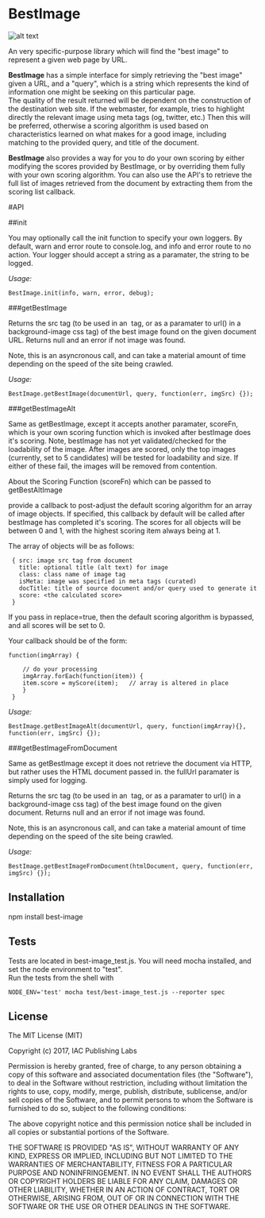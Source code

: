 BestImage
=========

![alt text](http://i68.tinypic.com/bjhcnt.jpg "Best Image")

An very specific-purpose library which will find the "best image" to represent a given web page by URL.  

**BestImage** has a simple interface for simply retrieving the "best image" given a URL, and a "query",
which is a string which represents the kind of information one might be seeking on this particular page.  
The quality of the result returned will be dependent on the construction of the destination web site.  If
the webmaster, for example, tries to highlight directly the relevant image using meta tags (og, twitter, etc.)
Then this will be preferred, otherwise a scoring algorithm is used based on characteristics learned on what
makes for a good image, including matching to the provided query, and title of the document.

**BestImage** also provides a way for you to do your own scoring by either modifying the scores provided by BestImage,
or by overriding them fully with your own scoring algorithm.  You can also use the API's to retrieve the full list
of images retrieved from the document by extracting them from the scoring list callback.


#API

##init

You may optionally call the init function to specify your own loggers. By default, warn and error route to console.log, and 
info and error route to no action.  Your logger should accept a string as a paramater, the string to be logged.

*Usage:*
```
BestImage.init(info, warn, error, debug);

```

###getBestImage

Returns the src tag (to be used in an <img> tag, or as a paramater to url() in a background-image css tag) of the best image
found on the given document URL.  Returns null and an error if not image was found.

Note, this is an asyncronous call, and can take a material amount of time depending on the speed of the site being crawled.

*Usage:*
```
BestImage.getBestImage(documentUrl, query, function(err, imgSrc) {});

```

###getBestImageAlt

Same as getBestImage, except it accepts another paramater, scoreFn, which is your own scoring function which is invoked
after bestImage does it's scoring.  Note, bestImage has not yet validated/checked for the loadability of the image.  After 
images are scored, only the top images (currently, set to 5 candidates) will be tested for loadability and size.  If either of
these fail, the images will be removed from contention.



About the Scoring Function (scoreFn) which can be passed to getBestAltImage

provide a callback to post-adjust the default scoring algorithm for an array of image objects.  If specified, this
callback by default will be called after bestImage has completed it's scoring.  The scores for all objects
will be between 0 and 1, with the highest scoring item always being at 1.  

The array of objects will be as follows:

```
 { src: image src tag from document
   title: optional title (alt text) for image
   class: class name of image tag
   isMeta: image was specified in meta tags (curated)
   docTitle: title of source document and/or query used to generate it
   score: <the calculated score>
 }
```
If you pass in replace=true, then the default scoring algorithm is bypassed, and all scores will be set
to 0.

Your callback should be of the form:

```
function(imgArray) {

    // do your processing
    imgArray.forEach(function(item)) {
    item.score = myScore(item);   // array is altered in place
    }
 }
 ```

*Usage:*
```
BestImage.getBestImageAlt(documentUrl, query, function(imgArray){}, function(err, imgSrc) {});

```

###getBestImageFromDocument

Same as getBestImage except it does not retrieve the document via HTTP, but rather uses the HTML document passed in.  the fullUrl paramater
is simply used for logging.

Returns the src tag (to be used in an <img> tag, or as a paramater to url() in a background-image css tag) of the best image
found on the given document.  Returns null and an error if not image was found.

Note, this is an asyncronous call, and can take a material amount of time depending on the speed of the site being crawled.

*Usage:*
```
BestImage.getBestImageFromDocument(htmlDocument, query, function(err, imgSrc) {});

```

## Installation

  npm install best-image

## Tests

Tests are located in best-image_test.js.  You will need mocha installed, and set the node environment to "test".  
Run the tests from the shell with

```
NODE_ENV='test' mocha test/best-image_test.js --reporter spec
```

## License

The MIT License (MIT)

Copyright (c) 2017, IAC Publishing Labs

Permission is hereby granted, free of charge, to any person obtaining a copy
of this software and associated documentation files (the "Software"), to deal
in the Software without restriction, including without limitation the rights
to use, copy, modify, merge, publish, distribute, sublicense, and/or sell
copies of the Software, and to permit persons to whom the Software is
furnished to do so, subject to the following conditions:

The above copyright notice and this permission notice shall be included in
all copies or substantial portions of the Software.

THE SOFTWARE IS PROVIDED "AS IS", WITHOUT WARRANTY OF ANY KIND, EXPRESS OR
IMPLIED, INCLUDING BUT NOT LIMITED TO THE WARRANTIES OF MERCHANTABILITY,
FITNESS FOR A PARTICULAR PURPOSE AND NONINFRINGEMENT. IN NO EVENT SHALL THE
AUTHORS OR COPYRIGHT HOLDERS BE LIABLE FOR ANY CLAIM, DAMAGES OR OTHER
LIABILITY, WHETHER IN AN ACTION OF CONTRACT, TORT OR OTHERWISE, ARISING FROM,
OUT OF OR IN CONNECTION WITH THE SOFTWARE OR THE USE OR OTHER DEALINGS IN
THE SOFTWARE.



